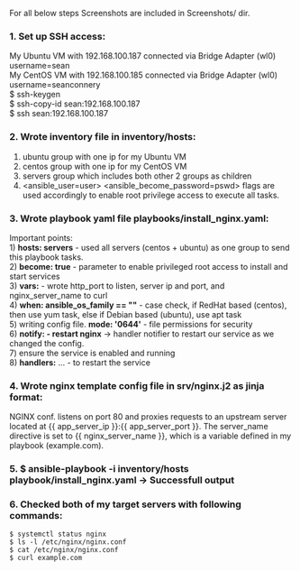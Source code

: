 For all below steps Screenshots are included in Screenshots/ dir.

### 1. Set up SSH access:
My Ubuntu VM with 192.168.100.187 connected via Bridge Adapter (wl0) username=sean  
My CentOS VM with 192.168.100.185 connected via Bridge Adapter (wl0) username=seanconnery  
$ ssh-keygen  
$ ssh-copy-id sean:192.168.100.187  
$ ssh sean:192.168.100.187  

### 2. Wrote inventory file in inventory/hosts:
1) ubuntu group with one ip for my Ubuntu VM  
2) centos group with one ip for my CentOS VM  
3) servers group which includes both other 2 groups as children  
4) <ansible_user=user> <ansible_become_password=pswd> flags are used accordingly to enable root privilege access to execute all tasks.

### 3. Wrote playbook yaml file playbooks/install_nginx.yaml:
Important points:  
	1) __hosts: servers__ - used all servers (centos + ubuntu) as one group to send this playbook tasks.  
	2) __become: true__ - parameter to enable privileged root access to install and start services  
	3) __vars:__ - wrote http_port to listen, server ip and port, and nginx_server_name to curl  
	4) __when: ansible_os_family == ""__ - case check, if RedHat based (centos), then use yum task, else if Debian based (ubuntu), use apt task  
	5) writing config file. __mode: '0644'__ - file permissions for security  
	6) __notify: - restart nginx__ -> handler notifier to restart our service as we changed the config.  
	7) ensure the service is enabled and running  
	8) __handlers:__ ... - to restart the service  
	
### 4. Wrote nginx template config file in srv/nginx.j2 as jinja format:
NGINX conf. listens on port 80 and proxies requests to an upstream server located at {{ app_server_ip }}:{{ app_server_port }}. The server_name directive is set to {{ nginx_server_name }}, which is a variable defined in my playbook (example.com).

### 5. $ ansible-playbook -i inventory/hosts playbook/install_nginx.yaml -> Successfull output

### 6. Checked both of my target servers with following commands:
	$ systemctl status nginx
	$ ls -l /etc/nginx/nginx.conf
	$ cat /etc/nginx/nginx.conf
	$ curl example.com

